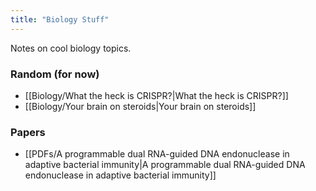 ```yaml
---
title: "Biology Stuff"
---
```

Notes on cool biology topics.

### Random (for now)
- [[Biology/What the heck is CRISPR?|What the heck is CRISPR?]]
- [[Biology/Your brain on steroids|Your brain on steroids]]

### Papers
- [[PDFs/A programmable dual RNA-guided DNA endonuclease in adaptive bacterial immunity|A programmable dual RNA-guided DNA endonuclease in adaptive bacterial immunity]]
